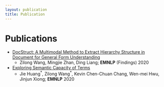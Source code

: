```yaml
---
layout: publication
title: Publication
---
```


# Publications

* [DocStruct: A Multimodal Method to Extract Hierarchy Structure in Document for General Form Understanding](https://arxiv.org/pdf/2010.11685)
  * Zilong Wang, Mingjie Zhan, Ding Liang; **EMNLP** (Findings) 2020
* [Exploring Semantic Capacity of Terms](https://arxiv.org/pdf/2010.01898)
  * Jie Huang$^*$, Zilong Wang$^*$, Kevin Chen-Chuan Chang, Wen-mei Hwu, Jinjun Xiong; **EMNLP** 2020
